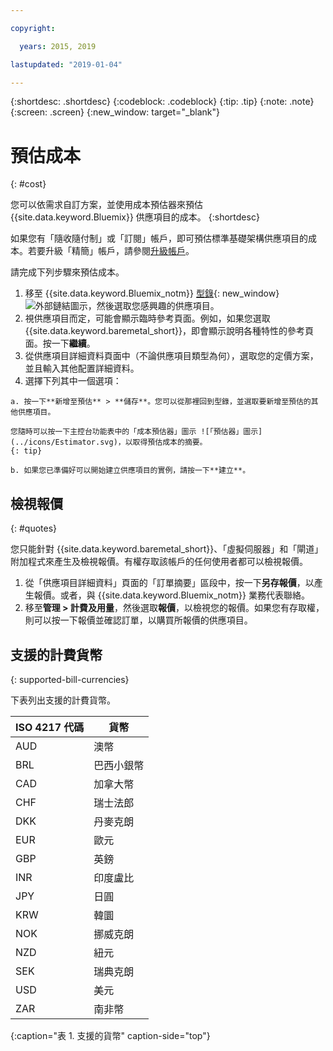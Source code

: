```yaml
---

copyright:

  years: 2015, 2019

lastupdated: "2019-01-04"

---
```


{:shortdesc: .shortdesc}
{:codeblock: .codeblock}
{:tip: .tip}
{:note: .note}
{:screen: .screen}
{:new_window: target="_blank"}

# 預估成本
{: #cost}

您可以依需求自訂方案，並使用成本預估器來預估 {{site.data.keyword.Bluemix}} 供應項目的成本。
{:shortdesc}

如果您有「隨收隨付制」或「訂閱」帳戶，即可預估標準基礎架構供應項目的成本。若要升級「精簡」帳戶，請參閱[升級帳戶](/docs/account/account_settings.html#upgrading-account)。

請完成下列步驟來預估成本。 

  1. 移至 {{site.data.keyword.Bluemix_notm}} [型錄](https://cloud.ibm.com/catalog){: new_window} ![外部鏈結圖示](../icons/launch-glyph.svg "外部鏈結圖示")，然後選取您感興趣的供應項目。
  2. 視供應項目而定，可能會顯示臨時參考頁面。例如，如果您選取 {{site.data.keyword.baremetal_short}}，即會顯示說明各種特性的參考頁面。按一下**繼續**。
  3. 從供應項目詳細資料頁面中（不論供應項目類型為何），選取您的定價方案，並且輸入其他配置詳細資料。
  4. 選擇下列其中一個選項：

    a. 按一下**新增至預估** > **儲存**。您可以從那裡回到型錄，並選取要新增至預估的其他供應項目。 
    
    您隨時可以按一下主控台功能表中的「成本預估器」圖示 ![「預估器」圖示](../icons/Estimator.svg)，以取得預估成本的摘要。
    {: tip}
    
    b. 如果您已準備好可以開始建立供應項目的實例，請按一下**建立**。 

## 檢視報價
{: #quotes}

您只能針對 {{site.data.keyword.baremetal_short}}、「虛擬伺服器」和「閘道」附加程式來產生及檢視報價。有權存取該帳戶的任何使用者都可以檢視報價。

  1. 從「供應項目詳細資料」頁面的「訂單摘要」區段中，按一下**另存報價**，以產生報價。或者，與 {{site.data.keyword.Bluemix_notm}} 業務代表聯絡。
  2. 移至**管理 > 計費及用量**，然後選取**報價**，以檢視您的報價。如果您有存取權，則可以按一下報價並確認訂單，以購買所報價的供應項目。

## 支援的計費貨幣
{: supported-bill-currencies}

下表列出支援的計費貨幣。

|ISO 4217 代碼|貨幣|
|-------------|---------|
|AUD|	  澳幣|
|BRL|	  巴西小銀幣|
|CAD|	  加拿大幣|
|CHF|	  瑞士法郎|
|DKK|	  丹麥克朗|
|EUR|	  歐元|
|GBP|	  英鎊|
|INR|	  印度盧比|
|JPY|	  日圓|
|KRW|	  韓圜|
|NOK|	  挪威克朗|
|NZD|	  紐元|
|SEK|	  瑞典克朗|
|USD|美元|
|ZAR|	  南非幣|
{:caption="表 1. 支援的貨幣" caption-side="top"}


